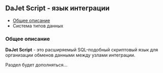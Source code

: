 ## DaJet Script - язык интеграции

- [Общее описание](#общее-описание)
- Система типов данных

### Общее описание

**DaJet Script** - это расширяемый SQL-подобный скриптовый язык для организации обменов данными между узлами интеграции.

Раздел будет дополняться...